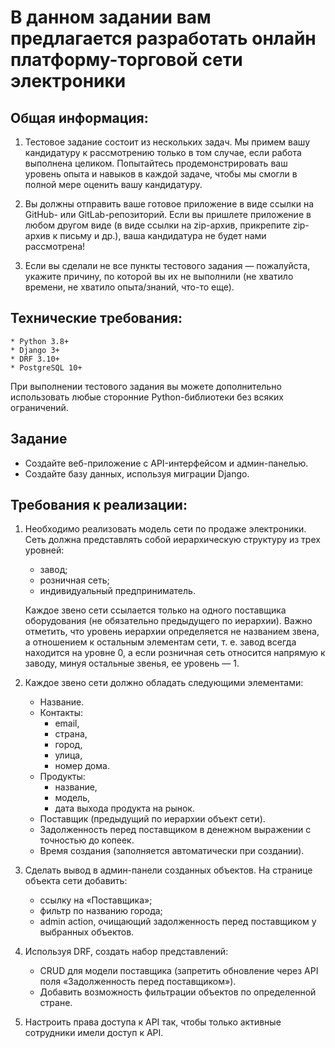 # В данном задании вам предлагается разработать онлайн платформу-торговой сети электроники

## Общая информация:

  1. Тестовое задание состоит из нескольких задач. Мы примем вашу кандидатуру к рассмотрению только в том случае, если работа выполнена целиком. 
    Попытайтесь продемонстрировать ваш уровень опыта и навыков в каждой задаче, чтобы мы смогли в полной мере оценить вашу кандидатуру.

  2. Вы должны отправить ваше готовое приложение в виде ссылки на GitHub- или GitLab-репозиторий. 
    Если вы пришлете приложение в любом другом виде (в виде ссылки на zip-архив, прикрепите zip-архив к письму и др.), ваша кандидатура не будет нами рассмотрена!

  3. Если вы сделали не все пункты тестового задания — пожалуйста, укажите причину, по которой вы их не выполнили (не хватило времени, не хватило опыта/знаний, что-то еще).

## Технические требования:
    * Python 3.8+
    * Django 3+
    * DRF 3.10+
    * PostgreSQL 10+
  При выполнении тестового задания вы можете дополнительно использовать любые сторонние Python-библиотеки без всяких ограничений.

## Задание
  * Создайте веб-приложение с API-интерфейсом и админ-панелью.
  * Создайте базу данных, используя миграции Django.

## Требования к реализации:

1. Необходимо реализовать модель сети по продаже электроники.
  Сеть должна представлять собой иерархическую структуру из трех уровней:
   - завод;
   - розничная сеть;
   - индивидуальный предприниматель.

    Каждое звено сети ссылается только на одного поставщика оборудования (не обязательно предыдущего по иерархии). 
    Важно отметить, что уровень иерархии определяется не названием звена, а отношением к остальным элементам сети, т. е. завод всегда находится на уровне 0, 
    а если розничная сеть относится напрямую к заводу, минуя остальные звенья, ее уровень — 1.

2. Каждое звено сети должно обладать следующими элементами:
   - Название.
   - Контакты:
     - email,
     - страна,
     - город,
     - улица,
     - номер дома.
   - Продукты:
     - название,
     - модель,
     - дата выхода продукта на рынок.
   - Поставщик (предыдущий по иерархии объект сети).
   - Задолженность перед поставщиком в денежном выражении с точностью до копеек.
   - Время создания (заполняется автоматически при создании).

3. Сделать вывод в админ-панели созданных объектов.
  На странице объекта сети добавить:
   - ссылку на «Поставщика»;
   - фильтр по названию города;
   - admin action, очищающий задолженность перед поставщиком у выбранных объектов.

4. Используя DRF, создать набор представлений:
   - CRUD для модели поставщика (запретить обновление через API поля «Задолженность перед поставщиком»).
   - Добавить возможность фильтрации объектов по определенной стране.

5. Настроить права доступа к API так, чтобы только активные сотрудники имели доступ к API.
